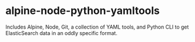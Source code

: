 # alpine-node-python-yamltools
Includes Alpine, Node, Git, a collection of YAML tools, and Python CLI to get ElasticSearch data in an oddly specific format.
